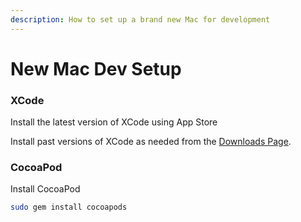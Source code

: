 ```yaml
---
description: How to set up a brand new Mac for development
---
```


# New Mac Dev Setup

### XCode

Install the latest version of XCode using App Store

Install past versions of XCode as needed from the [Downloads Page](https://developer.apple.com/download/). 

### CocoaPod

Install CocoaPod

```bash
sudo gem install cocoapods
```



